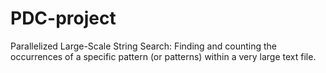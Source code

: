 # PDC-project
Parallelized Large-Scale String Search: Finding and counting the occurrences of a specific pattern (or patterns) within a very large text file. 
